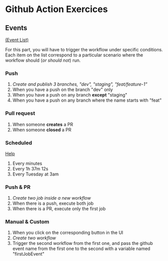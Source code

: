 # Github Action Exercices

## Events
[(Event List)](https://docs.github.com/en/actions/using-workflows/events-that-trigger-workflows)

For this part, you will have to trigger the workflow under specific conditions. Each item on the list correspond to a particular scenario where the workflow should (*or should not*) run.

### Push
1. *Create and publish 3 branches, "dev", "staging", "feat/feature-1"*
3. When you have a push on the branch "dev" only
4. When you have a push on any branch **except** "staging"
5. When you have a push on any branch where the name starts with "feat"


### Pull request
1. When someone **creates** a PR
2. When someone **closed** a PR

### Scheduled
[Help](https://crontab.guru)
1. Every minutes
2. Every 1h 37m 12s
3. Every Tuesday at 3am

### Push & PR
1. *Create two job inside a new workflow*
2. When there is a push, execute both job
3. When there is a PR, execute only the first job

### Manual & Custom
1. When you click on the corresponding button in the UI
2. *Create two workflow*
3. Trigger the second workflow from the first one, and pass the github event name from the first one to the second with a variable named "firstJobEvent"
